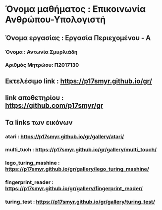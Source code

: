 
# Όνομα μαθήματος : Επικοινωνία Ανθρώπου-Υπολογιστή
## Όνομα εργασίας : Εργασία Περιεχομένου  - Α
### Όνομα : Αντωνία Σμυρλιάδη
### Αριθμός Μητρώου: Π2017130
 ## Eκτελέσιμο link : https://p17smyr.github.io/gr/
 ## link αποθετηρίου : https://github.com/p17smyr/gr
 ## Τα links των εικόνων
  ### atari : https://p17smyr.github.io/gr/gallery/atari/
  ### multi_tuch : https://p17smyr.github.io/gr/gallery/multi_touch/
  ### lego_turing_mashine : https://p17smyr.github.io/gr/gallery/lego_turing_mashine/
  ### fingerprint_reader : https://p17smyr.github.io/gr/gallery/fingerprint_reader/
  ### turing_test : https://p17smyr.github.io/gr/gallery/turing_test/
